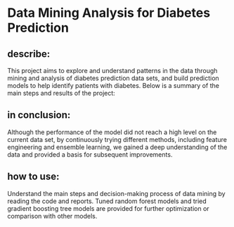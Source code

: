 # Data Mining Analysis for Diabetes Prediction

## describe:

This project aims to explore and understand patterns in the data through mining and analysis of diabetes prediction data sets, and build prediction models to help identify patients with diabetes. Below is a summary of the main steps and results of the project:

## in conclusion:
Although the performance of the model did not reach a high level on the current data set, by continuously trying different methods, including feature engineering and ensemble learning, we gained a deep understanding of the data and provided a basis for subsequent improvements.

## how to use:

Understand the main steps and decision-making process of data mining by reading the code and reports.
Tuned random forest models and tried gradient boosting tree models are provided for further optimization or comparison with other models.
